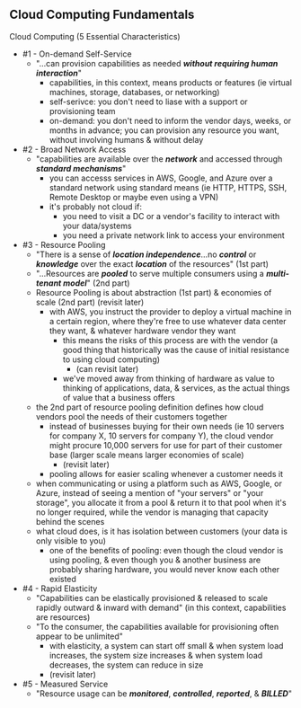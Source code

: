 ## Cloud Computing Fundamentals

Cloud Computing (5 Essential Characteristics)
* #1 - On-demand Self-Service
  * "...can provision capabilities as needed **_without requiring human interaction_**"
    * capabilities, in this context, means products or features (ie virtual machines, storage, databases, or networking)
    * self-serivce: you don't need to liase with a support or provisioning team 
    * on-demand: you don't need to inform the vendor days, weeks, or months in advance; you can provision any resource you want, without involving humans & without delay
* #2 - Broad Network Access
  * "capabilities are available over the **_network_** and accessed through **_standard mechanisms_**"
    * you can accesss services in AWS, Google, and Azure over a standard network using standard means (ie HTTP, HTTPS, SSH, Remote Desktop or maybe even using a VPN)
    * it's probably not cloud if:
      * you need to visit a DC or a vendor's facility to interact with your data/systems
      * you need a private network link to access your environment
* #3 - Resource Pooling
  * "There is a sense of **_location independence_**...no **_control_** or **_knowledge_** over the exact **_location_** of the resources" (1st part)
  * "...Resources are **_pooled_** to serve multiple consumers using a **_multi-tenant model_**" (2nd part)
  * Resource Pooling is about abstraction (1st part) & economies of scale (2nd part) (revisit later)
    * with AWS, you instruct the provider to deploy a virtual machine in a certain region, where they're free to use whatever data center they want, & whatever hardware vendor they want
      * this means the risks of this process are with the vendor (a good thing that historically was the cause of initial resistance to using cloud computing)
        * (can revisit later)
      * we've moved away from thinking of hardware as value to thinking of applications, data, & services, as the actual things of value that a business offers
  * the 2nd part of resource pooling definition defines how cloud vendors pool the needs of their customers together
    * instead of businesses buying for their own needs (ie 10 servers for company X, 10 servers for company Y), the cloud vendor might procure 10,000 servers for use for part of their customer base (larger scale means larger economies of scale) 
      * (revisit later)
    * pooling allows for easier scaling whenever a customer needs it
  * when communicating or using a platform such as AWS, Google, or Azure, instead of seeing a mention of "your servers" or "your storage", you allocate it from a pool & return it to that pool when it's no longer required, while the vendor is managing that capacity behind the scenes
  * what cloud does, is it has isolation between customers (your data is only visible to you)
    * one of the benefits of pooling: even though the cloud vendor is using pooling, & even though you & another business are probably sharing hardware, you would never know each other existed
* #4 - Rapid Elasticity
  * "Capabilities can be elastically provisioned & released to scale rapidly outward & inward with demand" (in this context, capabilities are resources)
  * "To the consumer, the capabilities available for provisioning often appear to be unlimited"
    * with elasticity, a system can start off small & when system load increases, the system size increases & when system load decreases, the system can reduce in size
    * (revisit later)
* #5 - Measured Service
  * "Resource usage can be **_monitored_**, **_controlled_**, **_reported_**, & **_BILLED_**"
